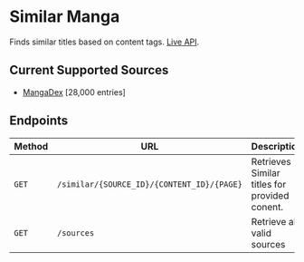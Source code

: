 # Similar Manga

Finds similar titles based on content tags. [Live API](https://mimas.mantton.com).

## Current Supported Sources

- [MangaDex](https://mangadex.org) [28,000 entries]

## Endpoints

| Method   | URL                                      | Description                              |
| -------- | ---------------------------------------- | ---------------------------------------- |
| `GET`    | `/similar/{SOURCE_ID}/{CONTENT_ID}/{PAGE}`                             | Retrieves Similar titles for provided conent.                     |
| `GET`    | `/sources`                             | Retrieve all valid sources                      |
